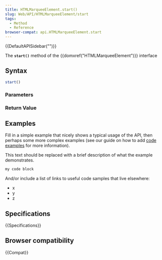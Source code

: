 ```yaml
---
title: HTMLMarqueeElement.start()
slug: Web/API/HTMLMarqueeElement/start
tags:
  - Method
  - Reference
browser-compat: api.HTMLMarqueeElement.start
---
```

{{DefaultAPISidebar("")}}

The **`start()`** method of the {{domxref("HTMLMarqueeElement")}} interface 

## Syntax

```js
start()
```

### Parameters



### Return Value



## Examples

Fill in a simple example that nicely shows a typical usage of the API, then perhaps some more complex examples (see our guide on how to add [code examples](/en-US/docs/MDN/Contribute/Structures/Code_examples) for more information).

This text should be replaced with a brief description of what the example demonstrates.

```js
my code block
```

And/or include a list of links to useful code samples that live elsewhere:

*   x
*   y
*   z

## Specifications

{{Specifications}}

## Browser compatibility

{{Compat}}

